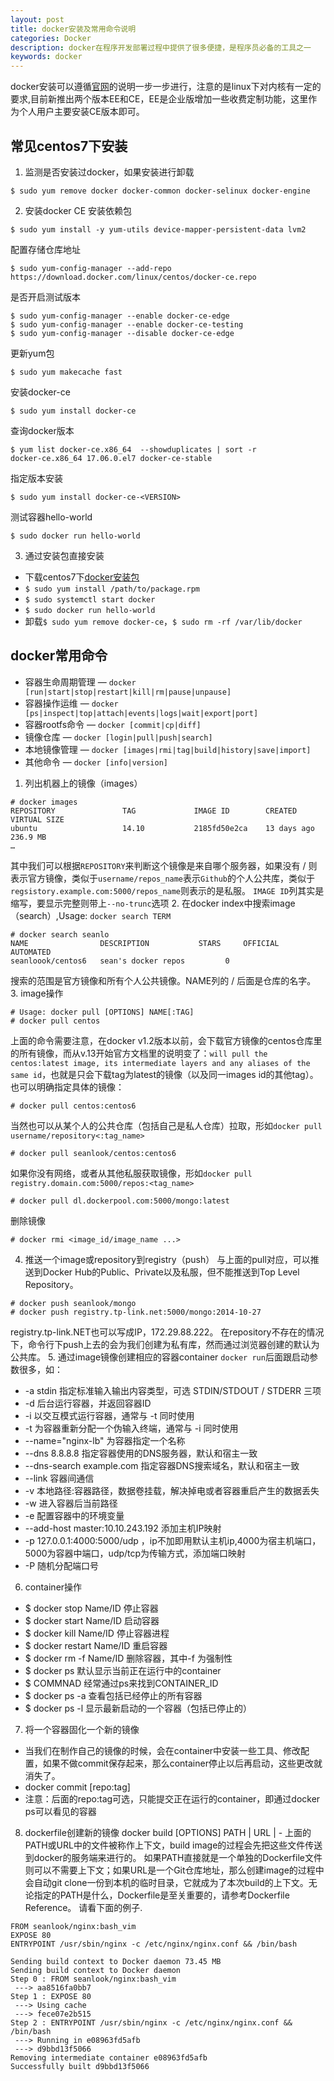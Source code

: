 ```yaml
---
layout: post
title: docker安装及常用命令说明
categories: Docker
description: docker在程序开发部署过程中提供了很多便捷，是程序员必备的工具之一
keywords: docker
---
```

  docker安装可以遵循[官网](https://docs.docker.com/engine/installation/)的说明一步一步进行，注意的是linux下对内核有一定的要求,目前新推出两个版本EE和CE，EE是企业版增加一些收费定制功能，这里作为个人用户主要安装CE版本即可。

## 常见centos7下安装

1. 监测是否安装过docker，如果安装进行卸载
```shell
$ sudo yum remove docker docker-common docker-selinux docker-engine
```
2. 安装docker CE
安装依赖包
```shell
$ sudo yum install -y yum-utils device-mapper-persistent-data lvm2
```
配置存储仓库地址
```shell
$ sudo yum-config-manager --add-repo https://download.docker.com/linux/centos/docker-ce.repo
```
是否开启测试版本
```shell
$ sudo yum-config-manager --enable docker-ce-edge
$ sudo yum-config-manager --enable docker-ce-testing
$ sudo yum-config-manager --disable docker-ce-edge
```
更新yum包
```shell
$ sudo yum makecache fast
```
安装docker-ce
```shell
$ sudo yum install docker-ce
```
查询docker版本
```shell
$ yum list docker-ce.x86_64  --showduplicates | sort -r
docker-ce.x86_64 17.06.0.el7 docker-ce-stable
```
指定版本安装
```shell
$ sudo yum install docker-ce-<VERSION>
```
测试容器hello-world
```shell
$ sudo docker run hello-world
```
3. 通过安装包直接安装
* 下载centos7下[docker安装包](https://download.docker.com/linux/centos/7/x86_64/stable/Packages/)
* `$ sudo yum install /path/to/package.rpm`
* `$ sudo systemctl start docker`
* `$ sudo docker run hello-world`
* 卸载`$ sudo yum remove docker-ce`，`$ sudo rm -rf /var/lib/docker`

## docker常用命令

* 容器生命周期管理 —  `docker [run|start|stop|restart|kill|rm|pause|unpause]`
* 容器操作运维     —  `docker [ps|inspect|top|attach|events|logs|wait|export|port]`
* 容器rootfs命令   —  `docker [commit|cp|diff]`
* 镜像仓库         —  `docker [login|pull|push|search]`
* 本地镜像管理     —  `docker [images|rmi|tag|build|history|save|import]`
* 其他命令         —  `docker [info|version]`

1. 列出机器上的镜像（images）
```shell
# docker images 
REPOSITORY               TAG             IMAGE ID        CREATED         VIRTUAL SIZE
ubuntu                   14.10           2185fd50e2ca    13 days ago     236.9 MB
…
```
其中我们可以根据`REPOSITORY`来判断这个镜像是来自哪个服务器，如果没有 / 则表示官方镜像，类似于`username/repos_name`表示`Github`的个人公共库，类似于`regsistory.example.com:5000/repos_name`则表示的是私服。
`IMAGE ID`列其实是缩写，要显示完整则带上`--no-trunc`选项
2. 在docker index中搜索image（search）,Usage: `docker search TERM`
```shell
# docker search seanlo
NAME                DESCRIPTION           STARS     OFFICIAL   AUTOMATED
seanloook/centos6   sean's docker repos         0
```
搜索的范围是官方镜像和所有个人公共镜像。NAME列的 / 后面是仓库的名字。
3. image操作
```shell
# Usage: docker pull [OPTIONS] NAME[:TAG]
# docker pull centos
```
上面的命令需要注意，在docker v1.2版本以前，会下载官方镜像的centos仓库里的所有镜像，而从v.13开始官方文档里的说明变了：`will pull the centos:latest image, its intermediate layers and any aliases of the same id`，也就是只会下载tag为latest的镜像（以及同一images id的其他tag）。
也可以明确指定具体的镜像：
```shell
# docker pull centos:centos6
```
当然也可以从某个人的公共仓库（包括自己是私人仓库）拉取，形如`docker pull username/repository<:tag_name>`
```shell
# docker pull seanlook/centos:centos6
```
如果你没有网络，或者从其他私服获取镜像，形如`docker pull registry.domain.com:5000/repos:<tag_name>`
```shell
# docker pull dl.dockerpool.com:5000/mongo:latest
```
删除镜像
```shell
# docker rmi <image_id/image_name ...>
```
4. 推送一个image或repository到registry（push）
与上面的pull对应，可以推送到Docker Hub的Public、Private以及私服，但不能推送到Top Level Repository。
```shell
# docker push seanlook/mongo
# docker push registry.tp-link.net:5000/mongo:2014-10-27
```
registry.tp-link.NET也可以写成IP，172.29.88.222。
在repository不存在的情况下，命令行下push上去的会为我们创建为私有库，然而通过浏览器创建的默认为公共库。
5. 通过image镜像创建相应的容器container
`docker run`后面跟启动参数很多，如：
* -a stdin 指定标准输入输出内容类型，可选 STDIN/STDOUT / STDERR 三项
* -d 后台运行容器，并返回容器ID
* -i 以交互模式运行容器，通常与 -t 同时使用
* -t 为容器重新分配一个伪输入终端，通常与 -i 同时使用
* --name="nginx-lb" 为容器指定一个名称
* --dns 8.8.8.8 指定容器使用的DNS服务器，默认和宿主一致
* --dns-search example.com 指定容器DNS搜索域名，默认和宿主一致
* --link 容器间通信
* -v 本地路径:容器路径，数据卷挂载，解决掉电或者容器重启产生的数据丢失
* -w 进入容器后当前路径
* -e 配置容器中的环境变量
* --add-host master:10.10.243.192 添加主机IP映射
* -p 127.0.0.1:4000:5000/udp ，ip不加即用默认主机ip,4000为宿主机端口，5000为容器中端口，udp/tcp为传输方式，添加端口映射
* -P 随机分配端口号
6. container操作
* $ docker stop Name/ID  停止容器
* $ docker start Name/ID 启动容器
* $ docker kill Name/ID 停止容器进程
* $ docker restart Name/ID 重启容器
* $ docker rm -f Name/ID 删除容器，其中-f 为强制性
* $ docker ps 默认显示当前正在运行中的container
* $ COMMNAD 经常通过ps来找到CONTAINER_ID
* $ docker ps -a 查看包括已经停止的所有容器
* $ docker ps -l 显示最新启动的一个容器（包括已停止的）
7. 将一个容器固化一个新的镜像
* 当我们在制作自己的镜像的时候，会在container中安装一些工具、修改配置，如果不做commit保存起来，那么container停止以后再启动，这些更改就消失了。
* docker commit <container> [repo:tag]
* 注意：后面的repo:tag可选，只能提交正在运行的container，即通过docker ps可以看见的容器
8. dockerfile创建新的镜像
docker build [OPTIONS] PATH | URL | -
上面的PATH或URL中的文件被称作上下文，build image的过程会先把这些文件传送到docker的服务端来进行的。
如果PATH直接就是一个单独的Dockerfile文件则可以不需要上下文；如果URL是一个Git仓库地址，那么创建image的过程中会自动git clone一份到本机的临时目录，它就成为了本次build的上下文。无论指定的PATH是什么，Dockerfile是至关重要的，请参考Dockerfile Reference。
请看下面的例子.
```shell
FROM seanlook/nginx:bash_vim
EXPOSE 80
ENTRYPOINT /usr/sbin/nginx -c /etc/nginx/nginx.conf && /bin/bash

Sending build context to Docker daemon 73.45 MB
Sending build context to Docker daemon 
Step 0 : FROM seanlook/nginx:bash_vim
 ---> aa8516fa0bb7
Step 1 : EXPOSE 80
 ---> Using cache
 ---> fece07e2b515
Step 2 : ENTRYPOINT /usr/sbin/nginx -c /etc/nginx/nginx.conf && /bin/bash
 ---> Running in e08963fd5afb
 ---> d9bbd13f5066
Removing intermediate container e08963fd5afb
Successfully built d9bbd13f5066
```
